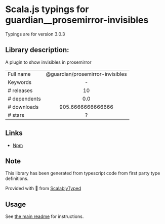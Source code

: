 
# Scala.js typings for guardian__prosemirror-invisibles

Typings are for version 3.0.3

## Library description:
A plugin to show invisibles in prosemirror

|                    |                 |
| ------------------ | :-------------: |
| Full name          | @guardian/prosemirror-invisibles |
| Keywords           | - |
| # releases         | 10 |
| # dependents       | 0.0 |
| # downloads        | 905.6666666666666 |
| # stars            | ? |

## Links
- [Npm](https://www.npmjs.com/package/%40guardian%2Fprosemirror-invisibles)
    


## Note
This library has been generated from typescript code from first party type definitions.

Provided with :purple_heart: from [ScalablyTyped](https://github.com/oyvindberg/ScalablyTyped)

## Usage
See [the main readme](../../readme.md) for instructions.


